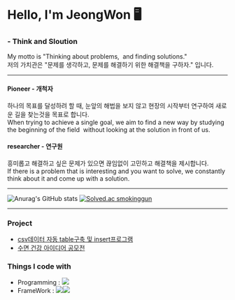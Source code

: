 # Hello, I'm JeongWon 🖥

### - Think and Sloution
<p>My motto is "Thinking about problems, 
and finding solutions."
<br>
저의 가치관은 "문제를 생각하고,
문제를 해결하기 위한 해결책을 구하자." 입니다.</p>

<hr>

#### Pioneer - 개척자
<p>하나의 목표를 달성하려 할 때, 눈앞의 해법을 보지 않고 현장의 시작부터 연구하여 새로운 길을 찾는것을 목표로 합니다.
<br> When trying to achieve a single goal, we aim to find a new way by studying the beginning of the field 
without looking at the solution in front of us.</p>

#### researcher - 연구원
<p>흥미롭고 해결하고 싶은 문제가 있으면 끊임없이 고민하고 해결책을 제시합니다.
<br> If there is a problem that is interesting and you want to solve, we constantly think about it and come up with a solution.</p>

<hr>

![Anurag's GitHub stats](https://github-readme-stats.vercel.app/api?username=PJO2004&show_icons=true&theme=radical)
[![Solved.ac
smokinggun](http://mazassumnida.wtf/api/v2/generate_badge?boj=smokinggun)](https://solved.ac/smokinggun)

<hr>

### Project
- [csv데이터 자동 table구축 및 insert프로그램](https://github.com/PJO2004/CSVfile_upload)
- [수면 건강 아이디어 공모전](https://github.com/PJO2004/sleep_tech)

### Things I code with
- Programming : <img src="https://img.shields.io/badge/Python-3776AB?style=for-the-badge&logo=Python&logoColor=white">
- FrameWork : <img src="https://img.shields.io/badge/FastAPI-009688?style=for-the-badge&logo=Fastapi&logoColor=white"><img src="https://img.shields.io/badge/Pandas-150458?style=for-the-badge&logo=pandas&logoColor=white">
